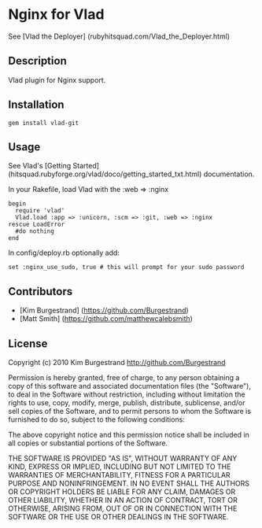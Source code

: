 # Nginx for Vlad

See [Vlad the Deployer] (rubyhitsquad.com/Vlad_the_Deployer.html)

## Description

Vlad plugin for Nginx support.

## Installation

    gem install vlad-git

## Usage

See Vlad's [Getting Started] (hitsquad.rubyforge.org/vlad/doco/getting_started_txt.html) documentation.

In your Rakefile, load Vlad with the :web => :nginx

    begin
      require 'vlad'
      Vlad.load :app => :unicorn, :scm => :git, :web => :nginx
    rescue LoadError
      #do nothing
    end

In config/deploy.rb optionally add:

    set :nginx_use_sudo, true # this will prompt for your sudo password

## Contributors

* [Kim Burgestrand] (https://github.com/Burgestrand)
* [Matt Smith] (https://github.com/matthewcalebsmith)

## License
Copyright (c) 2010 Kim Burgestrand <http://github.com/Burgestrand>

Permission is hereby granted, free of charge, to any person obtaining a copy
of this software and associated documentation files (the "Software"), to deal
in the Software without restriction, including without limitation the rights
to use, copy, modify, merge, publish, distribute, sublicense, and/or sell
copies of the Software, and to permit persons to whom the Software is
furnished to do so, subject to the following conditions:

The above copyright notice and this permission notice shall be included in
all copies or substantial portions of the Software.

THE SOFTWARE IS PROVIDED "AS IS", WITHOUT WARRANTY OF ANY KIND, EXPRESS OR
IMPLIED, INCLUDING BUT NOT LIMITED TO THE WARRANTIES OF MERCHANTABILITY,
FITNESS FOR A PARTICULAR PURPOSE AND NONINFRINGEMENT. IN NO EVENT SHALL THE
AUTHORS OR COPYRIGHT HOLDERS BE LIABLE FOR ANY CLAIM, DAMAGES OR OTHER
LIABILITY, WHETHER IN AN ACTION OF CONTRACT, TORT OR OTHERWISE, ARISING FROM,
OUT OF OR IN CONNECTION WITH THE SOFTWARE OR THE USE OR OTHER DEALINGS IN
THE SOFTWARE.
